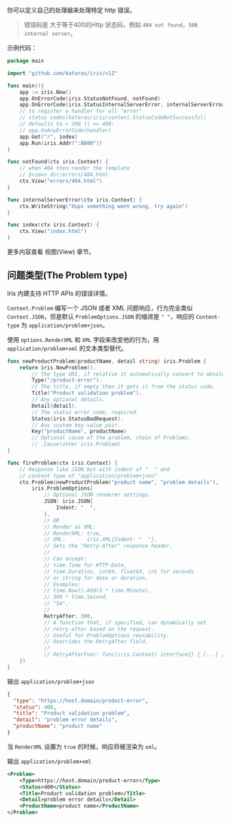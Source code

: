 你可以定义自己的处理器来处理特定 http 错误。

>错误码是 大于等于400的Http 状态码，例如 `404 not found`，`500 internal server`。

示例代码：

```go
package main

import "github.com/kataras/iris/v12"

func main(){
    app := iris.New()
    app.OnErrorCode(iris.StatusNotFound, notFound)
    app.OnErrorCode(iris.StatusInternalServerError, internalServerError)
    // to register a handler for all "error"
    // status codes(kataras/iris/context.StatusCodeNotSuccessful)
    // defaults to < 200 || >= 400:
    // app.OnAnyErrorCode(handler)
    app.Get("/", index)
    app.Run(iris.Addr(":8080"))
}

func notFound(ctx iris.Context) {
    // when 404 then render the template
    // $views_dir/errors/404.html
    ctx.View("errors/404.html")
}

func internalServerError(ctx iris.Context) {
    ctx.WriteString("Oups something went wrong, try again")
}

func index(ctx iris.Context) {
    ctx.View("index.html")
}
```

更多内容查看 视图(View) 章节。

## 问题类型(The Problem type)

Iris 内建支持 HTTP APIs 的错误详情。

`Context.Problem` 编写一个 JSON 或者 XML 问题响应，行为完全类似 `Context.JSON`，但是默认 `ProblemOptions.JSON` 的缩进是  `" "`，响应的 `Content-type` 为 `application/problem+json`。

使用 `options.RenderXML` 和 `XML` 字段来改变他的行为，用 `application/problem+xml` 的文本类型替代。

```go
func newProductProblem(productName, detail string) iris.Problem {
    return iris.NewProblem().
        // The type URI, if relative it automatically convert to absolute.
        Type("/product-error"). 
        // The title, if empty then it gets it from the status code.
        Title("Product validation problem").
        // Any optional details.
        Detail(detail).
        // The status error code, required.
        Status(iris.StatusBadRequest).
        // Any custom key-value pair.
        Key("productName", productName)
        // Optional cause of the problem, chain of Problems.
        // .Cause(other iris.Problem)
}

func fireProblem(ctx iris.Context) {
    // Response like JSON but with indent of "  " and
    // content type of "application/problem+json"
    ctx.Problem(newProductProblem("product name", "problem details"),
        iris.ProblemOptions{
            // Optional JSON renderer settings.
            JSON: iris.JSON{
                Indent: "  ",
            },
            // OR
            // Render as XML:
            // RenderXML: true,
            // XML:       iris.XML{Indent: "  "},
            // Sets the "Retry-After" response header.
            //
            // Can accept:
            // time.Time for HTTP-Date,
            // time.Duration, int64, float64, int for seconds
            // or string for date or duration.
            // Examples:
            // time.Now().Add(5 * time.Minute),
            // 300 * time.Second,
            // "5m",
            //
            RetryAfter: 300,
            // A function that, if specified, can dynamically set
            // retry-after based on the request.
            // Useful for ProblemOptions reusability.
            // Overrides the RetryAfter field.
            //
            // RetryAfterFunc: func(iris.Context) interface{} { [...] }
    })
}
```

输出 `application/problem+json`

```json
{
  "type": "https://host.domain/product-error",
  "status": 400,
  "title": "Product validation problem",
  "detail": "problem error details",
  "productName": "product name"
}
```

当 `RenderXML` 设置为 `true` 的时候，响应将被渲染为 `xml`。

输出 `application/problem+xml`

```xml
<Problem>
    <Type>https://host.domain/product-error</Type>
    <Status>400</Status>
    <Title>Product validation problem</Title>
    <Detail>problem error details</Detail>
    <ProductName>product name</ProductName>
</Problem>
```